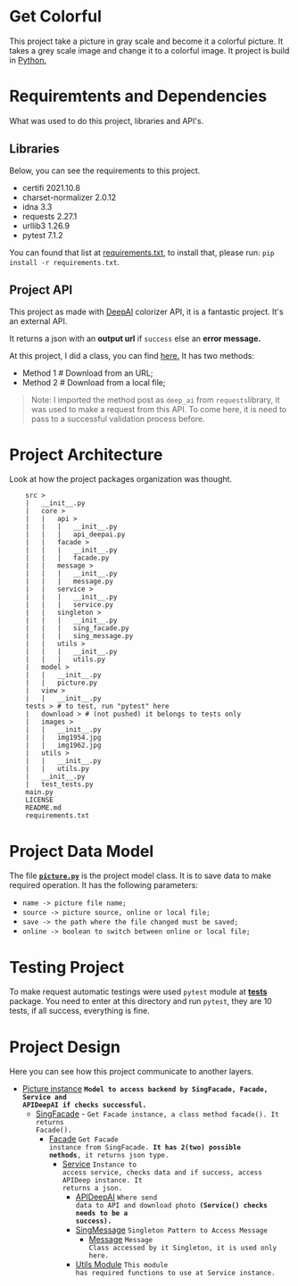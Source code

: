 # Get Colorful

This project take a picture in gray scale and become it a colorful picture. It takes a grey scale image and change it to a colorful image. It project is build in [Python.](https://www.python.org/)

# Requiremtents and Dependencies

What was used to do this project, libraries and API's.

## Libraries

Below, you can see the requirements to this project.

* certifi 2021.10.8
* charset-normalizer 2.0.12
* idna 3.3
* requests 2.27.1
* urllib3 1.26.9
* pytest 7.1.2

You can found that list at [requirements.txt](requirements.txt), to install that, please run: <code>pip install -r requirements.txt</code>.

## Project API

This project as made with [DeepAI](https://deepai.org/machine-learning-model/colorizer) colorizer API, it is a fantastic project. It's an external API.

It returns a json with an **output url** if ```success``` else an **error message.**

At this project, I did a class, you can find [here.](src/core/api/api_deepai.py) It has two methods:

* Method 1 # Download from an URL;
* Method 2 # Download from a local file;

> Note: I imported the method post as ```deep_ai``` from ```requests```library, it was used to make a request from this API. To come here, it is need to pass to a successful validation process before.

# Project Architecture

Look at how the project packages organization was thought.

```
    src >
    |   __init__.py
    |   core >
    |   |   api >
    |   |   |   __init__.py
    |   |   |   api_deepai.py
    |   |   facade >
    |   |   |   __init__.py
    |   |   |   facade.py
    |   |   message >
    |   |   |   __init__.py
    |   |   |   message.py
    |   |   service >
    |   |   |   __init__.py
    |   |   |   service.py
    |   |   singleton >
    |   |   |   __init__.py
    |   |   |   sing_facade.py
    |   |   |   sing_message.py
    |   |   utils >
    |   |   |   __init__.py
    |   |   |   utils.py
    |   model >
    |   |   __init__.py
    |   |   picture.py
    |   view >
    |   |   __init__.py
    tests > # to test, run "pytest" here
    |   download > # (not pushed) it belongs to tests only
    |   images >
    |   |   __init__.py
    |   |   img1954.jpg
    |   |   img1962.jpg
    |   utils >
    |   |   __init__.py
    |   |   utils.py
    |   __init__.py
    |   test_tests.py
    main.py
    LICENSE
    README.md
    requirements.txt
```

# Project Data Model

The file **[```picture.py```](src/model/picture.py)** is the project model class. It is to save data to make required operation. It has the following parameters:

* ```name -> picture file name;```
* ```source -> picture source, online or local file;```
* ```save -> the path where the file changed must be saved;```
* ```online -> boolean to switch between online or local file;```

# Testing Project

To make request automatic testings were used <code>pytest</code> module at **[tests](tests)** package. You need to enter at this directory and run <code>pytest</code>, they are 10 tests, if all success, everything is fine.

# Project Design

Here you can see how this project communicate to another layers.

+ [Picture instance](src/model/picture.py) <code><strong>Model to access backend by SingFacade, Facade, Service and APIDeepAI if checks successful.</strong></code>
    + [SingFacade](src/core/singleton/sing_facade.py) - <code>Get Facade instance, a class method facade(). It returns Facade().</code>
        + [Facade](src/core/facade/facade.py) <code>Get Facade instance from SingFacade. <strong>It has 2(two) possible nethods</strong>, it returns json type.</code>
            + [Service](src/core/service/service.py) <code>Instance to access service, checks data and if success, access APIDeep instance. It returns a json.</code>
                + [APIDeepAI](src/core/api/api_deepai.py) <code>Where send data to API and download photo <strong>(Service() checks needs to be a success).</strong></code>
                + [SingMessage](src/core/singleton/sing_message.py) <code>Singleton Pattern to Access Message</code>
                    + [Message](src/core/message/message.py) <code>Message Class accessed by it Singleton, it is used only here.</code>
                + [Utils Module](src/core/utils/utils.py) <code>This module has required functions to use at Service instance.</code>      
